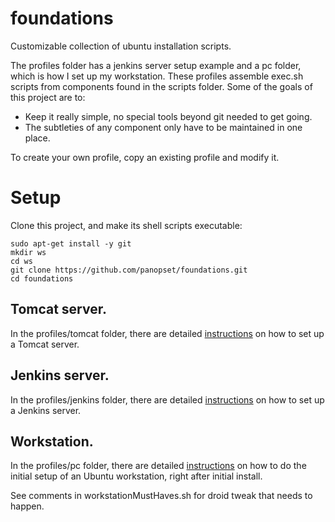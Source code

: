 # foundations
Customizable collection of ubuntu installation scripts.

The profiles folder has a jenkins server setup example and a pc folder, which is how I set up my workstation.  These profiles assemble exec.sh scripts from components found
in the scripts folder.  Some of the goals of this project are to:

* Keep it really simple, no special tools beyond git needed to get going.
* The subtleties of any component only have to be maintained in one place.

To create your own profile, copy an existing profile and modify it.

# Setup

Clone this project, and make its shell scripts executable:

    sudo apt-get install -y git
    mkdir ws
    cd ws
    git clone https://github.com/panopset/foundations.git
    cd foundations

## Tomcat server.
In the profiles/tomcat folder, there are detailed [instructions](./profiles/tomcat/README.md)
on how to set up a Tomcat server.

## Jenkins server.
In the profiles/jenkins folder, there are detailed [instructions](./profiles/jenkins/README.md)
on how to set up a Jenkins server.

## Workstation.
In the profiles/pc folder, there are detailed [instructions](./profiles/pc/README.md)
on how to do the initial setup of an Ubuntu workstation, right after initial install.

See comments in workstationMustHaves.sh for droid tweak that needs to happen.


